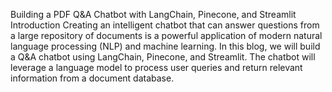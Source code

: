 Building a PDF Q&A Chatbot with LangChain, Pinecone, and Streamlit Introduction Creating an intelligent chatbot that can answer questions from a large repository of documents is a powerful application of modern natural language processing (NLP) and machine learning. In this blog, we will build a Q&A chatbot using LangChain, Pinecone, and Streamlit. The chatbot will leverage a language model to process user queries and return relevant information from a document database.
